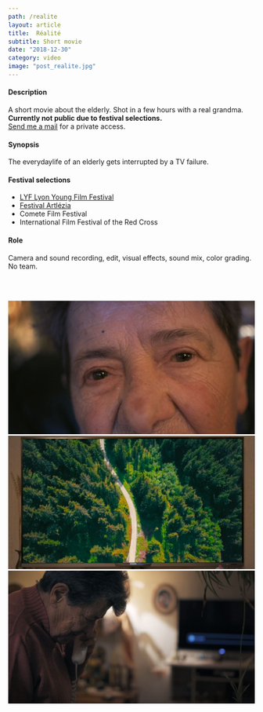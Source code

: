 ```yaml
---
path: /realite
layout: article
title:  Réalité
subtitle: Short movie
date: "2018-12-30"
category: video
image: "post_realite.jpg"
---
```


#### Description
A short movie about the elderly. Shot in a few hours with a real grandma.  
__Currently not public due to festival selections.__  
[Send me a mail](/contact) for a private access.

#### Synopsis 
The everydaylife of an elderly gets interrupted by a TV failure.

#### Festival selections

* [LYF Lyon Young Film Festival](//lyonyoungfilmfest.fr/)
* [Festival Artlézia](//www.facebook.com/events/280133379336372/)
* Comete Film Festival
* International Film Festival of the Red Cross

#### Role
Camera and sound recording, edit, visual effects, sound mix, color grading. No team.

<br/>
<br/>

![Snapshot of Realité short movie](screen3.jpg)  
![Snapshot of Realité short movie](screen1.jpg)  
![Snapshot of Realité short movie](screen2.jpg)  



